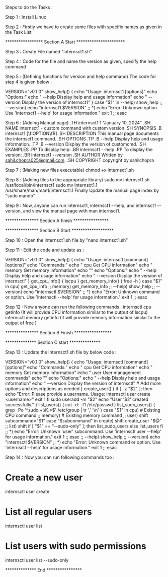 Steps to do the Tasks : 

Step 1 :
Install Linux

Step 2 :
Firstly we have to create some files with specifix names as given in the Task List

***************** Section A Start **********************

Step 3 :
Create File named "internsct1.sh"

Step 4 :
Code for the file and name the version as given, specify the help command 

Step 5 : (Defining functions for version and help command)
The code for step 4 is given below :

VERSION="v0.1.0"
show_help() {
    echo "Usage: internsct1 [options]"
    echo "Options:"
    echo "  --help     Display help and usage information"
    echo "  --version  Display the version of internsct1"
}
case "$1" in
    --help)
        show_help
        ;;
    --version)
        echo "internsct1 $VERSION"
        ;;
    *)
        echo "Error: Unknown option. Use 'internsct1 --help' for usage information."
        exit 1
        ;;
esac

Step 6 : (Adding Manual page)
.TH internsct1 1 "January 10, 2024"
.SH NAME
internsct1 \- custom command with custom version
.SH SYNOPSIS
.B internsct1
[\fIOPTION\fR]
.SH DESCRIPTION
This manual page documents the internsct1 command.
.SH OPTIONS
.TP
.B \-\-help
Display help and usage information.
.TP
.B \-\-version
Display the version of customcmd.
.SH EXAMPLES
.PP
To display help:
.BR internsct1 --help
.PP
To display the version:
.BR internsct1 --version
.SH AUTHOR
Written by sahil.chopra025@gmail.com.
.SH COPYRIGHT
copyright by sahilchopra

Step 7 : (Making new files executable)
chmod +x internsct1.sh

Step 8 : (Adding files to the appropriate library)
sudo mv internsct1.sh /usr/local/bin/internsct1
sudo mv internsct1.1 /usr/share/man/man1/internsct1.1
Finally Update the manual page index by "sudo mandb"

Step 9 :
Now, anyone can run internsct1, internsct1 --help, and internsct1 --version, and view the manual page with man internsct1.

*************** Section A finish ****************

*************** Section B Start *******************

Step 10 :
Open the internsct1.sh file by "nano internsct1.sh"

Step 11 :
Edit the code and update as : 

VERSION="v0.1.0"
show_help() {
    echo "Usage: internsctl [command] [options]"
    echo "Commands:"
    echo "  cpu         Get CPU information"
    echo "  memory      Get memory information"
    echo ""
    echo "Options:"
    echo "  --help      Display help and usage information"
    echo "  --version   Display the version of internsctl"
}
get_cpu_info() {
    lscpu
}
get_memory_info() {
    free -h
}
case "$1" in
    cpu)
        get_cpu_info
        ;;
    memory)
        get_memory_info
        ;;
    --help)
        show_help
        ;;
    --version)
        echo "internsctl $VERSION"
        ;;
    *)
        echo "Error: Unknown command or option. Use 'internsctl --help' for usage information."
        exit 1
        ;;
esac

Step 12 : 
Now anyone can run the following commands : 
internsctl cpu getinfo  (It will provide CPU information similar to the output of lscpu)
internsctl memory getinfo   (It will provide memory information similar to the output of free )


*************** Section B Finish *****************


************** Section C start **************

Step 13 : 
Update the internsct1.sh file by below code :

VERSION="v0.1.0"
show_help() {
    echo "Usage: internsctl [command] [options]"
    echo "Commands:"
    echo "  cpu         Get CPU information"
    echo "  memory      Get memory information"
    echo "  user        User management commands"
    echo ""
    echo "Options:"
    echo "  --help      Display help and usage information"
    echo "  --version   Display the version of internsctl"
    # Add more options and descriptions as needed
}
create_user() {
    if [ -z "$2" ]; then
        echo "Error: Please provide a username. Usage: internsctl user create <username>"
        exit 1
    fi
    sudo useradd -m "$2"
    echo "User '$2' created successfully."
}
list_users() {
    cut -d: -f1 /etc/passwd
}
list_sudo_users() {
    grep -Po '^sudo.+:\K.*$' /etc/group | tr ',' '\n'
}
case "$1" in
    cpu)
        # Existing CPU command
        ;;
    memory)
        # Existing memory command
        ;;
    user)
        shift
        subcommand="$1"
        case "$subcommand" in
            create)
                shift
                create_user "$@"
                ;;
            list)
                shift
                if [ "$1" == "--sudo-only" ]; then
                    list_sudo_users
                else
                    list_users
                fi
                ;;
            *)
                echo "Error: Unknown 'user' subcommand. Use 'internsctl user --help' for usage information."
                exit 1
                ;;
        esac
        ;;
    --help)
        show_help
        ;;
    --version)
        echo "internsctl $VERSION"
        ;;
    *)
        echo "Error: Unknown command or option. Use 'internsctl --help' for usage information."
        exit 1
        ;;
esac



Step 14 : 
Now you can run following commands too : 
# Create a new user
internsctl user create <username>

# List all regular users
internsctl user list

# List users with sudo permissions
internsctl user list --sudo-only



************** End ****************

